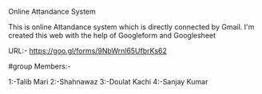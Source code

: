 Online Attandance System

This is online Attandance system which is directly connected by Gmail.
I'm created this web with the help of  Googleform and Googlesheet 

URL:-
https://goo.gl/forms/9NbWrnl65UfbrKs62

#group Members:-

1:-Talib Mari
2:-Shahnawaz
3:-Doulat Kachi
4:-Sanjay Kumar 